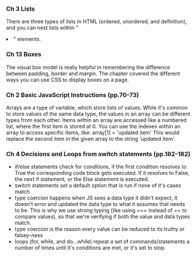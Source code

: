 ### Ch 3 Lists
There are three types of lists in HTML (ordered, unordered, and definition), and you can nest lists within "<li>" elements.
### Ch 13 Boxes
The visual box model is really helpful in remembering the difference between padding, border and margin. The chapter covered the different ways you can use CSS to display boxes on a page.

### Ch 2 Basic JavaScript Instructions (pp.70-73)
Arrays are a type of variable, which store lists of values. While it's common to store values of the same data type, the values in an array can be different types from each other. Items within an array are accessed like a numbered list, where the first item is stored at 0. You can use the indexes within an array to access specific items, like:
 array[1] = 'updated item'
 This would replace the second item in the given array to the string 'updated item'.

### Ch 4 Decisions and Loops from switch statements (pp.162-182)
- if/else statements check for conditions, if the first condition resolves to True the corresponding code block gets executed. If it resolves to False, the next if statement, or the Else statement is executed.
- switch statements set a default option that is run if none of it's cases match
- type coercion happens when JS sees a data type it didn't expect, it doesn't error and updated the data type to what it assumes that needs to be. This is why we use strong typing (like using === instead of == to compare values), so that we're verifying if both the value and data types match.
- type coercion is the reason every value can be reduced to its truthy or falsey-ness
- loops (for, while, and do...while) repeat a set of commands/statements a number of times until it's conditions are met, or it's set to stop.

